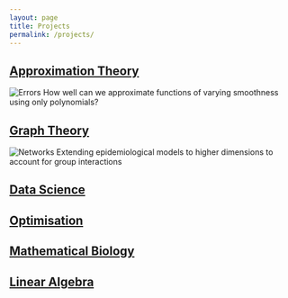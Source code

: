 ```yaml
---
layout: page
title: Projects
permalink: /projects/
---
```


## [Approximation Theory](https://jdhesi.github.io/) 
![Errors](/assets/images/multiplot3_resize.png)
How well can we approximate functions of varying smoothness using only polynomials?
## [Graph Theory](https://jdhesi.github.io/)
![Networks](/assets/images/networks_resize.jpg)
Extending epidemiological models to higher dimensions to account for group interactions
## [Data Science](https://jdhesi.github.io/) 
## [Optimisation](https://jdhesi.github.io/) 
## [Mathematical Biology](https://jdhesi.github.io/) 
## [Linear Algebra](https://jdhesi.github.io/) 